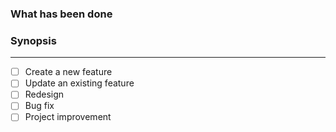 ### What has been done

### Synopsis

---

- [ ] Create a new feature
- [ ] Update an existing feature
- [ ] Redesign
- [ ] Bug fix
- [ ] Project improvement
